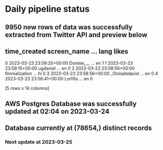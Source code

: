 # Daily pipeline status
## 9950 new rows of data was successfully extracted from Twitter API and preview below
##                time_created    screen_name  ... lang likes
0 2023-03-23 23:59:20+00:00      Dontee___  ...   en     1
1 2023-03-23 23:59:15+00:00       ugdaniel  ...   en     0
2 2023-03-23 23:58:56+00:00  fimmalization  ...   hi     0
3 2023-03-23 23:58:56+00:00  _Ololadedavid  ...   en     0
4 2023-03-23 23:58:41+00:00        Lorfifa  ...   en     0

[5 rows x 14 columns]
## AWS Postgres Database was successfully updated at  02:04 on 2023-03-24
## Database currently at (78654,) distinct records
### Next update at 2023-03-25
